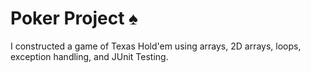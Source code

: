# Poker Project ♠️
I constructed a game of Texas Hold'em using arrays, 2D arrays, loops, exception handling, and JUnit Testing. 
